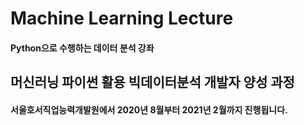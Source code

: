 # Machine Learning Lecture

#### Python으로 수행하는 데이터 분석 강좌

## 머신러닝 파이썬 활용 빅데이터분석 개발자 양성 과정 

#### 서울호서직업능력개발원에서 2020년 8월부터 2021년 2월까지 진행됩니다.
